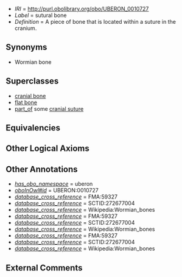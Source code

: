  * *IRI* = http://purl.obolibrary.org/obo/UBERON_0010727
 * *Label* = sutural bone
 * *Definition* = A piece of bone that is located within a suture in the cranium.

## Synonyms

 * Wormian bone

## Superclasses

 * [cranial bone](../../UBERON/66/UBERON_0004766.md)
 * [flat bone](../../UBERON/28/UBERON_0010428.md)
 * [part_of](../../BFO/50/BFO_0000050.md) some [cranial suture](../../UBERON/85/UBERON_0003685.md)

## Equivalencies


## Other Logical Axioms


## Other Annotations

 * *[has_obo_namespace](../../ce/oboInOwl#hasOBONamespace.md)* = uberon
 * *[oboInOwl#id](../../id/oboInOwl#id.md)* = UBERON:0010727
 * *[database_cross_reference](../../ef/oboInOwl#hasDbXref.md)* = FMA:59327
 * *[database_cross_reference](../../ef/oboInOwl#hasDbXref.md)* = SCTID:272677004
 * *[database_cross_reference](../../ef/oboInOwl#hasDbXref.md)* = Wikipedia:Wormian_bones
 * *[database_cross_reference](../../ef/oboInOwl#hasDbXref.md)* = FMA:59327
 * *[database_cross_reference](../../ef/oboInOwl#hasDbXref.md)* = SCTID:272677004
 * *[database_cross_reference](../../ef/oboInOwl#hasDbXref.md)* = Wikipedia:Wormian_bones
 * *[database_cross_reference](../../ef/oboInOwl#hasDbXref.md)* = FMA:59327
 * *[database_cross_reference](../../ef/oboInOwl#hasDbXref.md)* = SCTID:272677004
 * *[database_cross_reference](../../ef/oboInOwl#hasDbXref.md)* = Wikipedia:Wormian_bones

## External Comments

